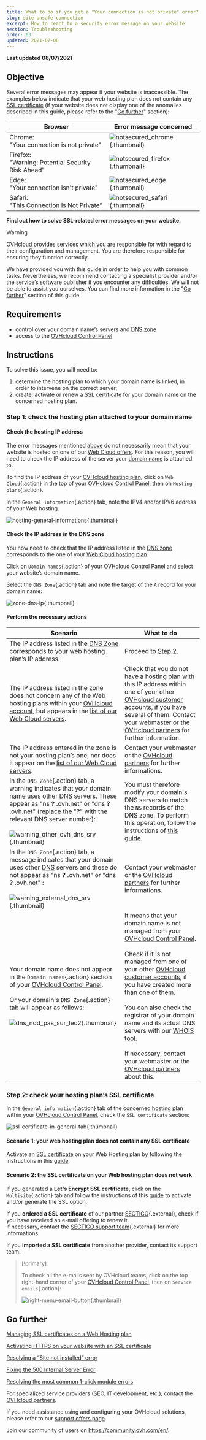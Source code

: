 ```yaml
---
title: What to do if you get a "Your connection is not private" error?
slug: site-unsafe-connection
excerpt: How to react to a security error message on your website
section: Troubleshooting
order: 03
updated: 2021-07-08
---
```


**Last updated 08/07/2021**
 
## Objective <a name="objective"></a>

Several error messages may appear if your website is inaccessible. The examples below indicate that your web hosting plan does not contain any [SSL certificate](../ssl-certificates-on-web-hosting-plans/) (if your website does not display one of the anomalies described in this guide, please refer to the "[Go further](#gofurther)" section):

|Browser|Error message concerned|
|-|---|
|Chrome:<br>"Your connection is not private"|![notsecured_chrome](images/notsecured_chrome.png){.thumbnail}|
|Firefox:<br>"Warning: Potential Security Risk Ahead"|![notsecured_firefox](images/notsecured_firefox.png){.thumbnail}|
|Edge:<br>"Your connection isn't private"|![notsecured_edge](images/notsecured_edge.png){.thumbnail}|
|Safari:<br>"This Connection is Not Private"|![notsecured_safari](images/notsecured_safari.png){.thumbnail}|

**Find out how to solve SSL-related error messages on your website.**

> [!warning]
>
> OVHcloud provides services which you are responsible for with regard to their configuration and management. You are therefore responsible for ensuring they function correctly.
>
> We have provided you with this guide in order to help you with common tasks. Nevertheless, we recommend contacting a specialist provider and/or the service’s software publisher if you encounter any difficulties. We will not be able to assist you ourselves. You can find more information in the "[Go further](#gofurther)" section of this guide.
>

## Requirements

- control over your domain name’s servers and [DNS zone](../../domains/web_hosting_how_to_edit_my_dns_zone/#understanding-dns)
- access to the [OVHcloud Control Panel](https://ca.ovh.com/auth/?action=gotomanager&from=https://www.ovh.com/asia/&ovhSubsidiary=asia)

## Instructions

To solve this issue, you will need to:

1. determine the hosting plan to which your domain name is linked, in order to intervene on the correct server;
2. create, activate or renew a [SSL certificate](../ssl-certificates-on-web-hosting-plans/) for your domain name on the concerned hosting plan.

### Step 1: check the hosting plan attached to your domain name

#### Check the hosting IP address

The error messages mentioned [above](#objective) do not necessarily mean that your website is hosted on one of our [Web Cloud offers](https://www.ovhcloud.com/asia/web-hosting/). For this reason, you will need to check the IP address of the server your [domain name](https://www.ovhcloud.com/asia/domains/) is attached to.

To find the IP address of your [OVHcloud hosting plan](https://www.ovhcloud.com/asia/web-hosting/), click on `Web Cloud`{.action} in the top of your [OVHcloud Control Panel](https://ca.ovh.com/auth/?action=gotomanager&from=https://www.ovh.com/asia/&ovhSubsidiary=asia), then on `Hosting plans`{.action}.

In the `General information`{.action} tab, note the IPV4 and/or IPV6 address of your Web hosting.

![hosting-general-informations](images/hosting-general-informations.png){.thumbnail}

#### Check the IP address in the DNS zone

You now need to check that the IP address listed in the [DNS zone](../../domains/web_hosting_how_to_edit_my_dns_zone/) corresponds to the one of your [Web Cloud hosting plan](https://www.ovhcloud.com/asia/web-hosting/).

Click on `Domain names`{.action} of your [OVHcloud Control Panel](https://ca.ovh.com/auth/?action=gotomanager&from=https://www.ovh.com/asia/&ovhSubsidiary=asia) and select your website’s domain name.

Select the `DNS Zone`{.action} tab and note the target of the `A` record for your domain name:

![zone-dns-ip](images/zone-dns-ip.png){.thumbnail}

#### Perform the necessary actions

|Scenario|What to do|
|---|---|
|The IP address listed in the [DNS Zone](../../domains/web_hosting_how_to_edit_my_dns_zone/) corresponds to your web hosting plan’s IP address.|Proceed to [Step 2](#step2).|
|The IP address listed in the zone does not concern any of the Web hosting plans within your [OVHcloud account](https://ca.ovh.com/auth/?action=gotomanager&from=https://www.ovh.com/asia/&ovhSubsidiary=asia), but appears in the [list of our Web Cloud servers](../list-of-ip-addresses-of-web-hosting-clusters/).|Check that you do not have a hosting plan with this IP address within one of your other [OVHcloud customer accounts](https://ca.ovh.com/auth/?action=gotomanager&from=https://www.ovh.com/asia/&ovhSubsidiary=asia), if you have several of them. Contact your webmaster or the [OVHcloud partners](https://partner.ovhcloud.com/asia/directory/) for further information.|
|The IP address entered in the zone is not your hosting plan’s one, nor does it appear on the [list of our Web Cloud servers](../list-of-ip-addresses-of-web-hosting-clusters/).|Contact your webmaster or the [OVHcloud partners](https://partner.ovhcloud.com/asia/directory/) for further informations.|
|In the `DNS Zone`{.action} tab, a warning indicates that your domain name uses other [DNS](../../domains/web_hosting_how_to_edit_my_dns_zone/#understanding-dns) servers. These appear as "ns **?** .ovh.net" or "dns **?** .ovh.net" (replace the "**?**" with the relevant DNS server number):<br><br>![warning_other_ovh_dns_srv](images/warning_other_ovh_dns_srv.png){.thumbnail}|You must therefore modify your domain's DNS servers to match the `NS` records of the DNS zone. To perform this operation, follow the instructions of [this guide](../../domains/web_hosting_general_information_about_dns_servers/#modifying-dns-servers).|
|In the `DNS Zone`{.action} tab, a message indicates that your domain uses other [DNS](../../domains/web_hosting_how_to_edit_my_dns_zone/#understanding-dns) servers and these do not appear as "ns **?** .ovh.net" or "dns **?** .ovh.net" :<br><br>![warning_external_dns_srv](images/warning_external_dns_srv.png){.thumbnail}|Contact your webmaster or the [OVHcloud partners](https://partner.ovhcloud.com/asia/directory/) for further informations.|
|Your domain name does not appear in the `Domain names`{.action} section of your [OVHcloud Control Panel](https://ca.ovh.com/auth/?action=gotomanager&from=https://www.ovh.com/asia/&ovhSubsidiary=asia).<br><br>Or your domain's `DNS Zone`{.action} tab will appear as follows:<br><br>![dns_ndd_pas_sur_lec2](images/zonedns_ndd_pas_sur_lec2.png){.thumbnail}|It means that your domain name is not managed from your [OVHcloud Control Panel](https://ca.ovh.com/auth/?action=gotomanager&from=https://www.ovh.com/asia/&ovhSubsidiary=asia).<br><br>Check if it is not managed from one of your other [OVHcloud customer accounts](https://ca.ovh.com/auth/?action=gotomanager&from=https://www.ovh.com/asia/&ovhSubsidiary=asia), if you have created more than one of them.<br><br>You can also check the registrar of your domain name and its actual DNS servers with our [WHOIS tool](https://www.ovh.com/fr/support/outils/check_whois.pl).<br><br>If necessary, contact your webmaster or the [OVHcloud partners](https://partner.ovhcloud.com/asia/directory/) about this.|

### Step 2: check your hosting plan’s SSL certificate <a name="step2"></a>

In the `General information`{.action} tab of the concerned hosting plan within your [OVHcloud Control Panel](https://ca.ovh.com/auth/?action=gotomanager&from=https://www.ovh.com/asia/&ovhSubsidiary=asia), check the `SSL certificate` section:

![ssl-certificate-in-general-tab](images/ssl-certificate-in-general-tab.png){.thumbnail}

#### Scenario 1: your web hosting plan does not contain any SSL certificate

Activate an [SSL certificate](https://www.ovhcloud.com/asia/web-hosting/options/ssl/) on your Web Hosting plan by following the instructions in this [guide](../ssl-certificates-on-web-hosting-plans/).

#### Scenario 2: the SSL certificate on your Web hosting plan does not work

If you generated a **Let's Encrypt SSL certificate**, click on the `Multisite`{.action} tab and follow the instructions of this [guide](../ssl-certificates-on-web-hosting-plans/#enabling-ssl-on-a-multisite) to activate and/or generate the SSL option.

If you **ordered a SSL certificate** of our partner [SECTIGO](https://sectigo.com/){.external}, check if you have received an e-mail offering to renew it.
<br>If necessary, contact the [SECTIGO support team](https://sectigo.com/support){.external} for more informations.

If you **imported a SSL certificate** from another provider, contact its support team.

> [!primary]
>
> To check all the e-mails sent by OVHcloud teams, click on the top right-hand corner of your [OVHcloud Control Panel](https://ca.ovh.com/auth/?action=gotomanager&from=https://www.ovh.com/asia/&ovhSubsidiary=asia), then on `Service emails`{.action}:
>
>![right-menu-email-button](images/right-menu-email-button.png){.thumbnail}
>

## Go further <a name="gofurther"></a>

[Managing SSL certificates on a Web Hosting plan](../ssl-certificates-on-web-hosting-plans/)

[Activating HTTPS on your website with an SSL certificate](../activate-https-website-ssl/)

[Resolving a “Site not installed” error](../web_hosting_error_-_website_not_installed/)

[Fixing the 500 Internal Server Error](../web_hosting_how_to_fix_the_500_internal_server_error/)

[Resolving the most common 1-click module errors](../error-frequently-1-click-modules/)
 
For specialized service providers (SEO, IT development, etc.), contact the [OVHcloud partners](https://partner.ovhcloud.com/asia/directory/).

If you need assistance using and configuring your OVHcloud solutions, please refer to our [support offers page](https://www.ovhcloud.com/asia/support-levels/).

Join our community of users on <https://community.ovh.com/en/>.